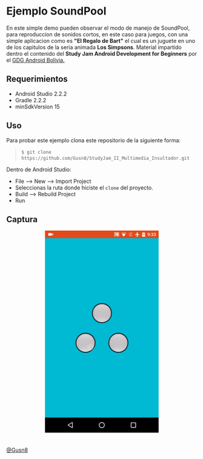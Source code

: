 Ejemplo SoundPool
===

En este simple demo pueden observar el modo de manejo de SoundPool, para reproduccion de sonidos cortos, en este caso para juegos, con una simple aplicacion como es **"El Regalo de Bart"** el cual es un juguete en uno de los capitulos de la seria animada **Los Simpsons**.
Material impartido dentro el contenido del **Study Jam Android Development for Beginners** por el [GDG Android Bolivia.](http://www.gdg.androidbolivia.com/)

Requerimientos
------------
  * Android Studio 2.2.2
  * Gradle 2.2.2
  * minSdkVersion 15

Uso
---------
Para probar este ejemplo clona este repositorio de la siguiente forma:
>
>     $ git clone https://github.com/Gusn8/StudyJam_II_Multimedia_Insultador.git

Dentro de Android Studio:

* File --> New --> Import Project 
* Seleccionas la ruta donde hiciste el `clone` del proyecto.
* Build --> Rebuild Project
* Run 

Captura
---------

<div align="center">
    <center>
        <img src="/img/captura.gif" width="300">
    </center>
</div>
<br><br>
<a href="http://www.miramicodigo.com" target="_blank">@Gusn8</a>